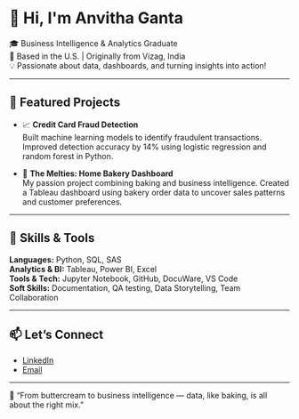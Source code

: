 # 👋 Hi, I'm Anvitha Ganta

🎓 Business Intelligence & Analytics Graduate  
📍 Based in the U.S. | Originally from Vizag, India  
💡 Passionate about data, dashboards, and turning insights into action!

---

## 🌟 Featured Projects

- 📈 **Credit Card Fraud Detection**  
  Built machine learning models to identify fraudulent transactions. Improved detection accuracy by 14% using logistic regression and random forest in Python.

- 🍰 **The Melties: Home Bakery Dashboard**  
  My passion project combining baking and business intelligence. Created a Tableau dashboard using bakery order data to uncover sales patterns and customer preferences.


---

## 🔧 Skills & Tools

**Languages:** Python, SQL, SAS  
**Analytics & BI:** Tableau, Power BI, Excel  
**Tools & Tech:** Jupyter Notebook, GitHub, DocuWare, VS Code  
**Soft Skills:** Documentation, QA testing, Data Storytelling, Team Collaboration  

---

## 📫 Let’s Connect

- [LinkedIn](https://www.linkedin.com/in/anvitha-ganta-51a3421a7?lipi=urn%3Ali%3Apage%3Ad_flagship3_profile_view_base_contact_details%3BzKelDkphTSKuV5Lb2xVSxg%3D%3D)
- [Email](anvithaganta07@gmail.com) 

---

💬 “From buttercream to business intelligence — data, like baking, is all about the right mix.”


<!--
**anvithaganta07/anvithaganta07** is a ✨ _special_ ✨ repository because its `README.md` (this file) appears on your GitHub profile.

Here are some ideas to get you started:

- 🔭 I’m currently working on ...
- 🌱 I’m currently learning ...
- 👯 I’m looking to collaborate on ...
- 🤔 I’m looking for help with ...
- 💬 Ask me about ...
- 📫 How to reach me: ...
- 😄 Pronouns: ...
- ⚡ Fun fact: ...
-->
